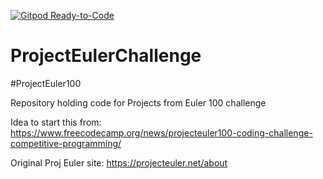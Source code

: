 [![Gitpod Ready-to-Code](https://img.shields.io/badge/Gitpod-Ready--to--Code-blue?logo=gitpod)](https://gitpod.io/#https://github.com/alfitec/ProjectEulerChallenge) 

# ProjectEulerChallenge
#ProjectEuler100


Repository holding code for Projects from Euler 100 challenge

Idea to start this from:
https://www.freecodecamp.org/news/projecteuler100-coding-challenge-competitive-programming/

Original Proj Euler site:
https://projecteuler.net/about